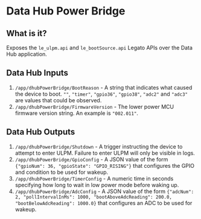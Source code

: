 # Data Hub Power Bridge

## What is it?
Exposes the `le_ulpm.api` and `le_bootSource.api` Legato APIs over the Data Hub application.

## Data Hub Inputs
1. `/app/dhubPowerBridge/BootReason` - A string that indicates what caused the device to boot. `""`,
   `"timer"`, `"gpio36"`, `"gpio38"`, `"adc2"` and `"adc3"` are values that could be observed.
1. `/app/dhubPowerBridge/FirmwareVersion` - The lower power MCU firmware version string. An example
   is `"002.011"`.

## Data Hub Outputs
1. `/app/dhubPowerBridge/Shutdown` - A trigger instructing the device to attempt to enter ULPM.
   Failure to enter ULPM will only be visible in logs.
1. `/app/dhubPowerBridge/GpioConfig` - A JSON value of the form
   `{"gpioNum": 36, "gpioState": "GPIO_RISING"}` that configures the GPIO and condition to be used
   for wakeup.
1. `/app/dhubPowerBridge/TimerConfig` - A numeric time in seconds specifying how long to wait in low
   power mode before waking up.
1. `/app/dhubPowerBridge/AdcConfig` - A JSON value of the form
   `{"adcNum": 2, "pollIntervalInMs": 1000, "bootAboveAdcReading": 200.0, "bootBelowAdcReading": 1000.0}`
   that configures an ADC to be used for wakeup.

